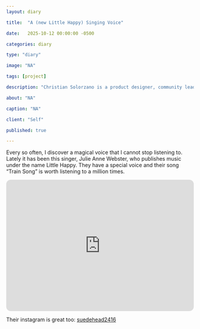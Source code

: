 ```yaml
---
layout: diary

title:  "A (new Little Happy) Singing Voice"

date:   2025-10-12 00:00:00 -0500

categories: diary

type: "diary"

image: "NA"

tags: [project]

description: "Christian Solorzano is a product designer, community leader, educator, and podcast host."

about: "NA"

caption: "NA"

client: "Self"

published: true

---
```

Every so often, I discover a magical voice that I cannot stop listening to. Lately it has been this singer, 
Julie Anne Webster, who publishes music under the name Little Happy. They have a special voice and their song “Train 
Song” is worth listening to a million times.  


<iframe data-testid="embed-iframe" style="border-radius:12px" src="https://open.spotify.com/embed/track/2IFH1kqSwZ616zvGAZvbMT?utm_source=generator" width="100%" height="352" frameBorder="0" allowfullscreen="" allow="autoplay; clipboard-write; encrypted-media; fullscreen; picture-in-picture" loading="lazy"></iframe>

Their instagram is great too: [suedehead2416](https://www.instagram.com/suedehead2416/)


